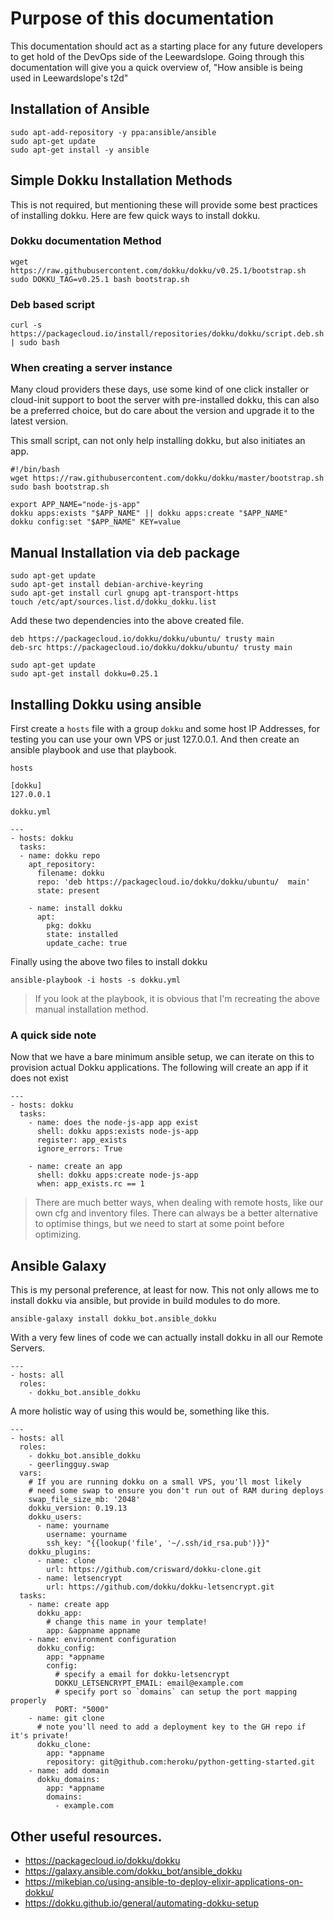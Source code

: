 # Purpose of this documentation

This documentation should act as a starting place for any future developers to get hold of the DevOps side of the Leewardslope. Going through this documentation will give you a quick overview of, "How ansible is being used in Leewardslope's t2d"

## Installation of Ansible

```
sudo apt-add-repository -y ppa:ansible/ansible
sudo apt-get update
sudo apt-get install -y ansible
```

## Simple Dokku Installation Methods

This is not required, but mentioning these will provide some best practices of installing dokku. Here are few quick ways to install dokku.

### Dokku documentation Method

```
wget https://raw.githubusercontent.com/dokku/dokku/v0.25.1/bootstrap.sh
sudo DOKKU_TAG=v0.25.1 bash bootstrap.sh
```

### Deb based script

```
curl -s https://packagecloud.io/install/repositories/dokku/dokku/script.deb.sh | sudo bash
```

### When creating a server instance

Many cloud providers these days, use some kind of one click installer or cloud-init support to boot the server with pre-installed dokku, this can also be a preferred choice, but do care about the version and upgrade it to the latest version.

This small script, can not only help installing dokku, but also initiates an app.

```
#!/bin/bash
wget https://raw.githubusercontent.com/dokku/dokku/master/bootstrap.sh
sudo bash bootstrap.sh

export APP_NAME="node-js-app"
dokku apps:exists "$APP_NAME" || dokku apps:create "$APP_NAME"
dokku config:set "$APP_NAME" KEY=value
```

## Manual Installation via deb package

```
sudo apt-get update
sudo apt-get install debian-archive-keyring
sudo apt-get install curl gnupg apt-transport-https
touch /etc/apt/sources.list.d/dokku_dokku.list
```

Add these two dependencies into the above created file.

```
deb https://packagecloud.io/dokku/dokku/ubuntu/ trusty main
deb-src https://packagecloud.io/dokku/dokku/ubuntu/ trusty main
```

```
sudo apt-get update
sudo apt-get install dokku=0.25.1
```

## Installing Dokku using ansible

First create a `hosts` file with a group `dokku` and some host IP Addresses, for testing you can use your own VPS or just 127.0.0.1. And then create an ansible playbook and use that playbook.

`hosts`

```
[dokku]
127.0.0.1
```

`dokku.yml`

```
---
- hosts: dokku
  tasks:
  - name: dokku repo
    apt_repository:
      filename: dokku
      repo: 'deb https://packagecloud.io/dokku/dokku/ubuntu/  main'
      state: present

    - name: install dokku
      apt:
        pkg: dokku
        state: installed
        update_cache: true
```

Finally using the above two files to install dokku

```
ansible-playbook -i hosts -s dokku.yml
```

> If you look at the playbook, it is obvious that I'm recreating the above manual installation method.

### A quick side note

Now that we have a bare minimum ansible setup, we can iterate on this to provision actual Dokku applications. The following will create an app if it does not exist

```
---
- hosts: dokku
  tasks:
    - name: does the node-js-app app exist
      shell: dokku apps:exists node-js-app
      register: app_exists
      ignore_errors: True

    - name: create an app
      shell: dokku apps:create node-js-app
      when: app_exists.rc == 1
```

> There are much better ways, when dealing with remote hosts, like our own cfg and inventory files. There can always be a better alternative to optimise things, but we need to start at some point before optimizing.

## Ansible Galaxy

This is my personal preference, at least for now. This not only allows me to install dokku via ansible, but provide in build modules to do more.

```
ansible-galaxy install dokku_bot.ansible_dokku
```

With a very few lines of code we can actually install dokku in all our Remote Servers.

```
---
- hosts: all
  roles:
    - dokku_bot.ansible_dokku
```

A more holistic way of using this would be, something like this.

```
---
- hosts: all
  roles:
    - dokku_bot.ansible_dokku
    - geerlingguy.swap
  vars:
    # If you are running dokku on a small VPS, you'll most likely
    # need some swap to ensure you don't run out of RAM during deploys
    swap_file_size_mb: '2048'
    dokku_version: 0.19.13
    dokku_users:
      - name: yourname
        username: yourname
        ssh_key: "{{lookup('file', '~/.ssh/id_rsa.pub')}}"
    dokku_plugins:
      - name: clone
        url: https://github.com/crisward/dokku-clone.git
      - name: letsencrypt
        url: https://github.com/dokku/dokku-letsencrypt.git
  tasks:
    - name: create app
      dokku_app:
        # change this name in your template!
        app: &appname appname
    - name: environment configuration
      dokku_config:
        app: *appname
        config:
          # specify a email for dokku-letsencrypt
          DOKKU_LETSENCRYPT_EMAIL: email@example.com
          # specify port so `domains` can setup the port mapping properly
          PORT: "5000"
    - name: git clone
      # note you'll need to add a deployment key to the GH repo if it's private!
      dokku_clone:
        app: *appname
        repository: git@github.com:heroku/python-getting-started.git
    - name: add domain
      dokku_domains:
        app: *appname
        domains:
          - example.com
```

## Other useful resources.

- https://packagecloud.io/dokku/dokku
- https://galaxy.ansible.com/dokku_bot/ansible_dokku
- https://mikebian.co/using-ansible-to-deploy-elixir-applications-on-dokku/
- https://dokku.github.io/general/automating-dokku-setup
